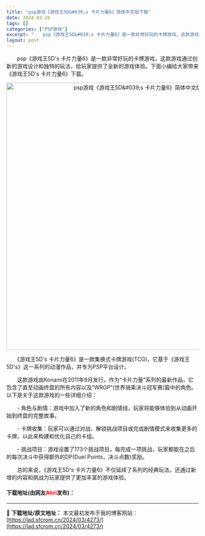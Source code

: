 ```yaml
---
title: "psp游戏《游戏王5D&#039;s 卡片力量6》简体中文版下载"
date: 2024-03-26
tags: []
categories: ["PSP游戏"]
excerpt: "　　psp《游戏王5D&#039;s 卡片力量6》是一款非常好玩的卡牌游戏，这款游戏通过创新的游戏设计和独特的玩法，给玩家提供了全新的游戏体验。下面小编给大家带来《游戏王5D&#039;s 卡片力量6》下载。 　　《游戏王5D&#039;s 卡片力量6》是一款集换式卡牌游戏(TCG)，它基于《游戏王5D&amp;&hellip;"
layout: post
---
```


 <p>　　psp《游戏王5D&#39;s 卡片力量6》是一款非常好玩的卡牌游戏，这款游戏通过创新的游戏设计和独特的玩法，给玩家提供了全新的游戏体验。下面小编给大家带来《游戏王5D&#39;s 卡片力量6》下载。</p> <p align="center"><img align="" border="0" src="https://lad.sfcrom.cn/wp-content/uploads/2024/03/20240326_660216ecbc1e4.webp" width="700" alt="psp游戏《游戏王5D&amp;#039;s 卡片力量6》简体中文版下载" /></p> <p>　　《游戏王5D&#39;s 卡片力量6》是一款集换式卡牌游戏(TCG)，它基于《游戏王5D&#39;s》这一系列的动漫作品，并专为PSP平台设计。</p> <p>　　这款游戏由Konami在2011年9月发行，作为&ldquo;卡片力量&rdquo;系列的最新作品，它包含了直至动画终盘的所有内容以及&ldquo;WRGP&rdquo;(世界骑乘决斗冠军赛)篇中的角色。以下是关于这款游戏的一些详细介绍：</p> <p>　　- 角色与剧情：游戏中加入了新的角色和剧情线，玩家将能够体验到从动画开始到终盘的完整故事。</p> <p>　　- 卡牌收集：玩家可以通过对战、解锁挑战项目或完成剧情模式来收集更多的卡牌，以此来构建和优化自己的卡组。</p> <p>　　- 挑战项目：游戏设置了173个挑战项目，每完成一项挑战，玩家都能在之后的每次决斗中获得额外的DP(Duel Points，决斗点数)奖励。</p> <p>　　总的来说，《游戏王5D&#39;s 卡片力量6》不仅延续了系列的经典玩法，还通过新增的内容和挑战为玩家提供了更加丰富的游戏体验。</p> <p><h4>下载地址(由网友<font color="red">Ahri</font>发布)：</h4></p> 

---
📖 **下载地址/原文地址：** 本文最初发布于我的博客网站：[https://lad.sfcrom.cn/2024/03/4273/](https://lad.sfcrom.cn/2024/03/4273/)
